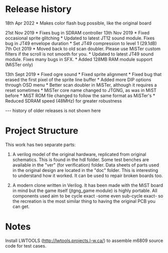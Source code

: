 Release history
===============

18th Apr 2022
    * Makes color flash bug possible, like the original board

21st Nov 2019
    * Fixes bug in SDRAM controller
13th  Nov 2019
    * Fixed occasional sprite glitching
    * Updated to latest JT12 sound module. Fixes bug in JT49 envelope duration
    * Set JT49 compression to level 1 (29.1dB)
7th Oct 2019
    * Moved back to old scan doubler. Please use MiSTer custom filters if
      the scroll is not smooth for you.
    * Updated to latest JT49 sound module. Fixes many bugs in SFX.
    * Added 128MB RAM module support (MiSTer only)

13th Sept 2019
    * Fixed ogre sound
    * Fixed sprite alignment
    * Fixed bug that erased the first pixel of the sprite line buffer
    * Added more DIP options through OSD menu
    * Better scan doubler in MiSTer, although it requires a reset sometimes
    * MiSTer core name changed to JTGNG, as was in MiST before
    * MiST ROM file changed to follow the same format as MiSTer's
    * Reduced SDRAM speed (48MHz) for greater robustness

--- history of older releases is not shown here


Project Structure
=================

This work has two separate parts:

1. A verilog model of the original hardware, replicated from original schematics. This is found in the hdl folder. Some test benches are available in the "ver" (for verification) folder. Data sheets of parts used in the original design are located in the "doc" folder. This is interesting to understand how it worked. It can be used to repair broken boards too.

2. A modern clone written in Verilog. It has been made with the MiST board in mind but the game itself (jtgng_game module) is highly portable. All components used aim to be cycle exact -some even sub-cycle exact- so the recreation is the most similar thing to having the original PCB you can get.

Notes
=====

Install LWTOOLS (http://lwtools.projects.l-w.ca/) to assemble m6809 source code for test cases.